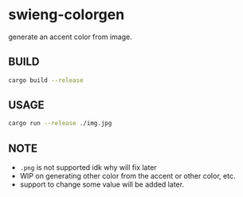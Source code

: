 # swieng-colorgen 

generate an accent color from image.

## BUILD

```sh
cargo build --release
```

## USAGE

```sh
cargo run --release ./img.jpg
```

## NOTE

- `.png` is not supported idk why will fix later
- WIP on generating other color from the accent or other color, etc.
- support to change some value will be added later.
